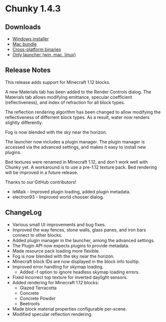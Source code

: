 Chunky 1.4.3
============

## Downloads

* [Windows installer](https://launchpad.net/chunky/1.4/1.4.3/+download/Chunky-1.4.3.exe)
* [Mac bundle](https://launchpad.net/chunky/1.4/1.4.3/+download/Chunky-1.4.3.dmg)
* [Cross-platform binaries](https://launchpad.net/chunky/1.4/1.4.3/+download/Chunky-1.4.3.zip)
* [Only launcher (win, mac, linux)](http://chunkyupdate.llbit.se/ChunkyLauncher.jar)

## Release Notes

This release adds support for Minecraft 1.12 blocks.

A new Materials tab has been added to the Render Controls dialog.
The Materials tab allows modifying emittance, specular coefficient
(reflectiveness), and index of refraction for all block types.

The reflection rendering algorithm has been changed to allow
modifying the reflectiveness of differrent block types. As a result,
water now renders slightly differently.

Fog is now blended with the sky near the horizon.

The launcher now includes a plugin manager. The plugin manager is accessed via
the advanced settings, and makes it easy to install new plugins.

Bed textures were renamed in Minecraft 1.12, and don't work well with Chunky
yet. A workaround is to use a pre-1.12 texture pack. Bed rendering will be
improved in a future release.

Thanks to our GitHub contributors!

* leMaik - Improved plugin loading, added plugin metadata.
* electron93 - Improved world chooser dialog.



## ChangeLog

* Various small UI improvements and bug fixes.
* Improved the way fences, stone walls, glass panes, and iron bars
  connect to other blocks.
* Added plugin manager in the launcher, among the advanced settings.
* The Plugin API now expects plugins to provide metadata.
* Made resource pack loading more flexible.
* Fog is now blended with the sky near the horizon.
* Minecraft block IDs are now displayed in the block info tooltip.
* Improved error handling for skymap loading.
    * Added -f option to ignore headless skymap loading errors.
* Fixed incorrect top texture for inverted daylight sensors.
* Added rendering for Minecraft 1.12 blocks:
    * Glazed Terracotta
    * Concrete
    * Concrete Powder
    * Beetroots
* Made block material properties configurable per-scene.
* Modified specular reflection rendering.
